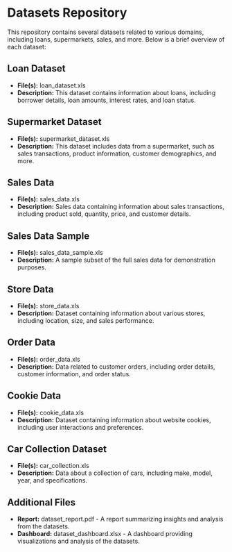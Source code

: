 # Datasets Repository

This repository contains several datasets related to various domains, including loans, supermarkets, sales, and more. Below is a brief overview of each dataset:

## Loan Dataset
- **File(s):** loan_dataset.xls
- **Description:** This dataset contains information about loans, including borrower details, loan amounts, interest rates, and loan status.

## Supermarket Dataset
- **File(s):** supermarket_dataset.xls
- **Description:** This dataset includes data from a supermarket, such as sales transactions, product information, customer demographics, and more.

## Sales Data
- **File(s):** sales_data.xls
- **Description:** Sales data containing information about sales transactions, including product sold, quantity, price, and customer details.

## Sales Data Sample
- **File(s):** sales_data_sample.xls
- **Description:** A sample subset of the full sales data for demonstration purposes.

## Store Data
- **File(s):** store_data.xls
- **Description:** Dataset containing information about various stores, including location, size, and sales performance.

## Order Data
- **File(s):** order_data.xls
- **Description:** Data related to customer orders, including order details, customer information, and order status.

## Cookie Data
- **File(s):** cookie_data.xls
- **Description:** Dataset containing information about website cookies, including user interactions and preferences.

## Car Collection Dataset
- **File(s):** car_collection.xls
- **Description:** Data about a collection of cars, including make, model, year, and specifications.

## Additional Files
- **Report:** dataset_report.pdf - A report summarizing insights and analysis from the datasets.
- **Dashboard:** dataset_dashboard.xlsx - A dashboard providing visualizations and analysis of the datasets.
